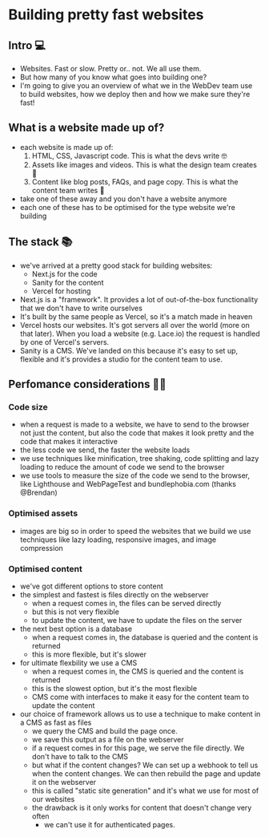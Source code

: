 # Building pretty fast websites

## Intro 💻

- Websites. Fast or slow. Pretty or.. not. We all use them.
- But how many of you know what goes into building one?
- I'm going to give you an overview of what we in the WebDev team use to build websites, how we deploy then and how we make sure they're fast!

## What is a website made up of?

- each website is made up of:
  1. HTML, CSS, Javascript code. This is what the devs write 🤓
  2. Assets like images and videos. This is what the design team creates 🎨
  3. Content like blog posts, FAQs, and page copy. This is what the content team writes 📝
- take one of these away and you don't have a website anymore
- each one of these has to be optimised for the type website we're building

## The stack 📚

- we've arrived at a pretty good stack for building websites:
  - Next.js for the code
  - Sanity for the content
  - Vercel for hosting
- Next.js is a "framework". It provides a lot of out-of-the-box functionality that we don't have to write ourselves
- It's built by the same people as Vercel, so it's a match made in heaven
- Vercel hosts our websites. It's got servers all over the world (more on that later). When you load a website (e.g. Lace.io) the request is handled by one of Vercel's servers.
- Sanity is a CMS. We've landed on this because it's easy to set up, flexible and it's provides a studio for the content team to use.

## Perfomance considerations 🧑‍🔬

### Code size

- when a request is made to a website, we have to send to the browser not just the content, but also the code that makes it look pretty and the code that makes it interactive
- the less code we send, the faster the website loads
- we use techniques like minification, tree shaking, code splitting and lazy loading to reduce the amount of code we send to the browser
- we use tools to measure the size of the code we send to the browser, like Lighthouse and WebPageTest and bundlephobia.com (thanks @Brendan)

### Optimised assets

- images are big so in order to speed the websites that we build we use techniques like lazy loading, responsive images, and image compression

### Optimised content

- we've got different options to store content
- the simplest and fastest is files directly on the webserver
  - when a request comes in, the files can be served directly
  - but this is not very flexible
  - to update the content, we have to update the files on the server
- the next best option is a database
  - when a request comes in, the database is queried and the content is returned
  - this is more flexible, but it's slower
- for ultimate flexbility we use a CMS
  - when a request comes in, the CMS is queried and the content is returned
  - this is the slowest option, but it's the most flexible
  - CMS come with interfaces to make it easy for the content team to update the content
- our choice of framework allows us to use a technique to make content in a CMS as fast as files
  - we query the CMS and build the page once.
  - we save this output as a file on the webserver
  - if a request comes in for this page, we serve the file directly. We don't have to talk to the CMS
  - but what if the content changes? We can set up a webhook to tell us when the content changes. We can then rebuild the page and update it on the webserver
  - this is called "static site generation" and it's what we use for most of our websites
  - the drawback is it only works for content that doesn't change very often
    - we can't use it for authenticated pages.
